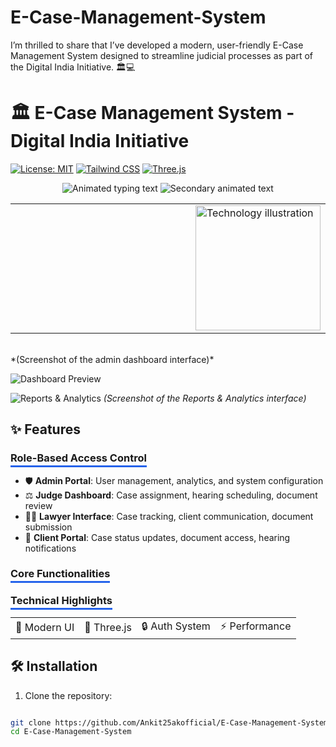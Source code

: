 # E-Case-Management-System
 I’m thrilled to share that I’ve developed a modern, user-friendly E-Case Management System designed to streamline judicial processes as part of the Digital India Initiative. 🏛️💻


# 🏛️ <span style="display: inline-block; animation: fadeIn 2s;"> E-Case Management System </span> - <span class="gradient-text"> Digital India Initiative </span>

[![License: MIT](https://img.shields.io/badge/License-MIT-blue.svg)](https://opensource.org/licenses/MIT)
[![Tailwind CSS](https://img.shields.io/badge/Tailwind_CSS-3.3.0-blueviolet)](https://tailwindcss.com)
[![Three.js](https://img.shields.io/badge/Three.js-r128-orange)](https://threejs.org)

<p align="center">
  <img src="https://readme-typing-svg.demolab.com?font=Fira+Code&size=24&duration=2000&pause=500&color=2563EB&center=true&width=800&height=50&lines=A+modern+web+application+to+digitize+and+streamline;judicial+case+management+processes+across+India's+legal+system" alt="Animated typing text" />
  
  <img src="https://readme-typing-svg.demolab.com?font=Fira+Code&size=18&duration=1500&pause=1000&color=4F46E5&center=true&width=800&height=30&lines=Transforming+legal+processes+through+cutting-edge+technology;Empowering+judiciary+with+digital+workflow+solutions" alt="Secondary animated text" />
  
  <p align="center">
   
  <table>
    <tr>
      <td width="60%">
<!--         <img src="https://readme-typing-svg.demolab.com?font=Fira+Code&size=16&duration=1200&pause=800&color=7C3AED&center=true&width=100%&lines=⚡+Built+with+Tailwind+CSS+and+Three.js+%7C+🚀+Open+Source+Initiative" alt="Tech stack animated text" /> -->
      </td>
      <td width="40%">
        <img src="https://github.com/user-attachments/assets/29e6a55b-ff5f-4585-8030-924b0f77bfd3" width="200" alt="Technology illustration">
      </td>
    </tr>
  </table>
</p>
</p>
<br>
  *(Screenshot of the admin dashboard interface)*

![Dashboard Preview](https://github.com/user-attachments/assets/095d90f0-64d2-4462-a27a-1f203e12f9cd)


![Reports & Analytics](https://github.com/user-attachments/assets/93bbad20-c0ac-49cd-adda-c4a1967945f4)
*(Screenshot of the Reports & Analytics interface)*

## ✨ <span style="display: inline-block; animation: bounce 2s infinite;">Features</span>

### <span style="border-bottom: 3px solid #2563EB; padding-bottom: 2px;">Role-Based Access Control</span>
- 🛡️ **Admin Portal**: User management, analytics, and system configuration
- ⚖️ **Judge Dashboard**: Case assignment, hearing scheduling, document review
- 👨‍⚖️ **Lawyer Interface**: Case tracking, client communication, document submission
- 👤 **Client Portal**: Case status updates, document access, hearing notifications

### <span style="border-bottom: 3px solid #2563EB; padding-bottom: 2px;">Core Functionalities</span>


### <span style="border-bottom: 3px solid #2563EB; padding-bottom: 2px;">Technical Highlights</span>
<table>
  <tr>
    <td align="center" style="animation: float 3s ease-in-out infinite;">
      🎨 Modern UI
    </td>
    <td align="center" style="animation: float 3s ease-in-out infinite 0.5s;">
      🚀 Three.js
    </td>
    <td align="center" style="animation: float 3s ease-in-out infinite 1s;">
      🔒 Auth System
    </td>
    <td align="center" style="animation: float 3s ease-in-out infinite 1.5s;">
      ⚡ Performance
    </td>
  </tr>
</table>

## 🛠️ <span class="hammer-emoji">Installation</span>

1. Clone the repository:
```bash

git clone https://github.com/Ankit25akofficial/E-Case-Management-System.git
cd E-Case-Management-System
